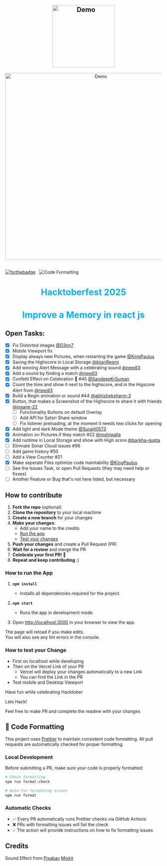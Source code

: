 <h2 align="center">
  <img alt="Demo" width="200" src="./public/img/logo.png" /><br/>
</h2>
<div align="center">
  <img alt="Demo" width="600" src="./public/img/readme/readme-img.png" />
</div>

<br/>

[![forthebadge](https://forthebadge.com/images/badges/open-source.svg)](https://forthebadge.com) &nbsp;
![Code Formatting](https://github.com/KartikeyaNainkhwal/Couple-Memory/workflows/Prettier%20Code%20Formatting%20Check/badge.svg)

<h1 style="color: #01b0f2; text-align:center">Hacktoberfest 2025</h1>

<h1 style="color: #01b0f2; text-align:center">Improve a Memory in react js</h1>

## Open Tasks:

- [x] Fix Distorted images [@D3nn7](https://github.com/D3nn7)
- [x] Mobile Viewport fix
- [x] Display always new Pictures, when restarting the game [@KingPaulus](https://github.com/KingPaulus)
- [x] Saving the Highscore in Local Storage [@bijanRegmi](https://github.com/BijanRegmi)
- [x] Add winning Alert Message with a celebrating sound [@needl3](https://github.com/needl3)
- [x] Add a sound by finding a match [@needl3](https://github.com/needl3)
- [x] Confetti Effect on Celebration 🎉 #45 [@SandeepKrSuman](https://github.com/SandeepKrSuman)
- [x] Count the time and show it next to the highscore, and in the Higscore Alert from [@needl3](https://github.com/needl3)
- [x] Build a Begin animation or sound #44 [@abhisheksharm-3](https://github.com/abhisheksharm-3)
- [x] Button, that makes a Screenshot of the Highscore to share it with friends [@insane-22](https://github.com/insane-22)
  - [ ] Functionality Buttons on default Overlay
  - [ ] Add API for Safari Share window
  - [ ] Fix listener preloading, at the moment it needs two clicks for opening
- [x] Add light and dark Mode theme [@Surajit0573](https://github.com/Surajit0573)
- [x] Animation on Pictures if they match #22 [@mohiwalla](https://github.com/mohiwalla)
- [x] Add runtime in Local Storage and show with High score [@barkha-gupta](https://github.com/barkha-gupta)
- [ ] Elimnate Sonar Cloud issues #96
- [ ] Add game history #50
- [ ] Add a View Counter #21
- [x] Make seperate Files optimize code maintability [@KingPaulus](https://github.com/KingPaulus)
- [ ] See the Issues Task, or open Pull Requests (they may need help or fixxes)
- [ ] Another Feature or Bug that's not here listed, but necessary

<!-- issueTable -->

<!-- issueTable -->

## How to contribute

1. **Fork the repo** (optional)
2. **Clone the repository** to your local machine
3. **Create a new branch** for your changes
4. **Make your changes**:
   - Add your name to the credits
   - [Run the app](#run-the-app)
   - [Test your changes](#test)
5. **Push your changes** and create a Pull Request (PR)
6. **Wait for a review** and merge the PR
7. **Celebrate your first PR! 🎉**
8. **Repeat and keep contributing** ;)

### <a name="run-the-app"></a> How to run the App

1. **`npm install`**
   - Installs all dependencies required for the project.

2. **`npm start`**
   - Runs the app in development mode.

3. Open [http://localhost:3000](http://localhost:3000) in your browser to view the app.

The page will reload if you make edits.\
You will also see any lint errors in the console.

### <a name="test"></a> How to test your Change

- First on localhost while developing
- Then on the Vercel Link of your PR
  - Vercel will deploy your changes automatically to a new Link
  - You can find the Link in the PR
- Test mobile and Desktop Viewport

Have fun while celebrating Hacktober

Lets Hack!

Feel free to make PR and complete the readme with your changes

## 🧹 Code Formatting

This project uses [Prettier](https://prettier.io/) to maintain consistent code formatting. All pull requests are automatically checked for proper formatting.

### Local Development

Before submitting a PR, make sure your code is properly formatted:

```bash
# Check formatting
npm run format:check

# Auto-fix formatting issues
npm run format
```

### Automatic Checks

- ✅ Every PR automatically runs Prettier checks via GitHub Actions
- ❌ PRs with formatting issues will fail the check
- 💡 The action will provide instructions on how to fix formatting issues

## Credits

Sound Effect from
<a href="https://pixabay.com/?utm_source=link-attribution&amp;utm_medium=referral&amp;utm_campaign=music&amp;utm_content=6826">Pixabay</a>
<a href="https://mixkit.co">Mixkit</a>
